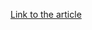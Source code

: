 [Link to the article](https://unit42.paloaltonetworks.com/threat-brief-moveit-cve-2023-34362/#post-128425-_ydqdbjg0dngh)
